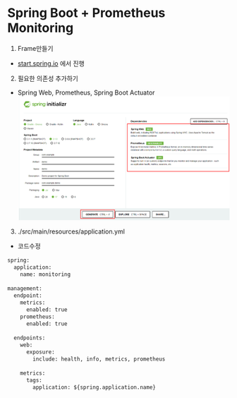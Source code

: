 # Spring Boot + Prometheus Monitoring

1. Frame만들기
* [start.spring.io](start.sping.io) 에서 진행  
  
2. 필요한 의존성 추가하기
* Spring Web, Prometheus, Spring Boot Actuator
![start.spring.io 화면](../png/prometheus/springboot_create.png)

3. ./src/main/resources/application.yml
* 코드수정  
```
spring:
  application:
    name: monitoring

management:
  endpoint:
    metrics:
      enabled: true
    prometheus:
      enabled: true
  
  endpoints:
    web:
      exposure:
        include: health, info, metrics, prometheus
    
    metrics:
      tags:
        application: ${spring.application.name}
```